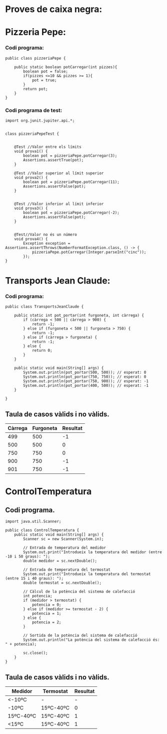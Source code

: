 # Proves de caixa negra:

# Pizzeria Pepe:

### Codi programa:

```
public class pizzeriaPepe {

    public static boolean potCarregar(int pizzes){
        boolean pot = false;
        if(pizzes <=10 && pizzes >= 1){
            pot = true;
        }
        return pot;
    }
}
```

### Codi programa de test:

```
import org.junit.jupiter.api.*;


class pizzeriaPepeTest {

 
    @Test //Valor entre els límits
    void prova1() {
        boolean pot = pizzeriaPepe.potCarregar(3);
        Assertions.assertTrue(pot);
    }
    
    @Test //Valor superior al límit superior
    void prova2() {
        boolean pot = pizzeriaPepe.potCarregar(11);
        Assertions.assertFalse(pot);
    }


    @Test //Valor inferior al límit inferior
    void prova3() {
        boolean pot = pizzeriaPepe.potCarregar(-2);
        Assertions.assertFalse(pot);
    }
    
    
    @Test//Valor no és un número
    void prova4() {
        Exception exception = Assertions.assertThrows(NumberFormatException.class, () -> {
            pizzeriaPepe.potCarregar(Integer.parseInt("cinc"));
        });
}
```
# Transports Jean Claude:

### Codi programa:

```
public class TransportsJeanClaude {

    public static int pot_portar(int furgoneta, int càrrega) {
        if (càrrega < 500 || càrrega > 900) {
            return -1;
        } else if (furgoneta < 500 || furgoneta > 750) {
            return -1;
        } else if (càrrega > furgoneta) {
            return -1;
        } else {
            return 0;
        }
    }
    
    public static void main(String[] args) {
        System.out.println(pot_portar(500, 500)); // esperat: 0
        System.out.println(pot_portar(750, 750)); // esperat: 0
        System.out.println(pot_portar(750, 900)); // esperat: -1
        System.out.println(pot_portar(400, 500)); // esperat: -1
    }

}
```

## Taula de casos vàlids i no vàlids.

| Càrrega | Furgoneta | Resultat |
|---------|-----------|----------|
| 499     | 500       | -1       |
| 500     | 500       | 0        |
| 750     | 750       | 0        |
| 900     | 750       | -1       |
| 901     | 750       | -1       |

# ControlTemperatura

## Codi programa.

```
import java.util.Scanner;

public class ControlTemperatura {
    public static void main(String[] args) {
        Scanner sc = new Scanner(System.in);

        // Entrada de temperatura del medidor
        System.out.print("Introdueix la temperatura del medidor (entre -10 i 50 graus): ");
        double medidor = sc.nextDouble();

        // Entrada de temperatura del termostat
        System.out.print("Introdueix la temperatura del termostat (entre 15 i 40 graus): ");
        double termostat = sc.nextDouble();

        // Càlcul de la potència del sistema de calefacció
        int potencia;
        if (medidor > termostat) {
            potencia = 0;
        } else if (medidor >= termostat - 2) {
            potencia = 1;
        } else {
            potencia = 2;
        }

        // Sortida de la potència del sistema de calefacció
        System.out.println("La potència del sistema de calefacció és: " + potencia);

        sc.close();
    }
}
```

## Taula de casos vàlids i no vàlids.

| Medidor | Termostat | Resultat |
|---------|-----------|----------|
| <-10ºC  | -         | -        |
| -10ºC   | 15ºC-40ºC | 0        |
|15ºC-40ºC| 15ºC-40ºC | 1        |
| <15ºC   | 15ºC-40ºC | 1        |




